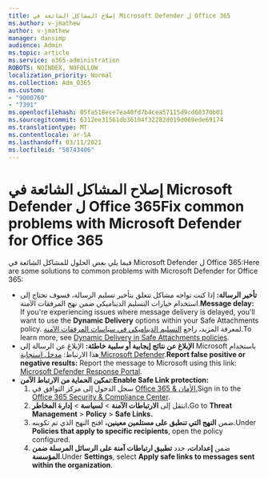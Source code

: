 ```yaml
---
title: إصلاح المشاكل الشائعة في Microsoft Defender ل Office 365
ms.author: v-jmathew
author: v-jmathew
manager: dansimp
audience: Admin
ms.topic: article
ms.service: o365-administration
ROBOTS: NOINDEX, NOFOLLOW
localization_priority: Normal
ms.collection: Adm_O365
ms.custom:
- "9000760"
- "7391"
ms.openlocfilehash: 05fa518ece7ea40fd7b4cea57115d9cd60370b01
ms.sourcegitcommit: 6312ee31561db36104f32282d019d069ede69174
ms.translationtype: MT
ms.contentlocale: ar-SA
ms.lasthandoff: 03/11/2021
ms.locfileid: "50743406"
---
```

# <a name="fix-common-problems-with-microsoft-defender-for-office-365"></a><span data-ttu-id="4f185-102">إصلاح المشاكل الشائعة في Microsoft Defender ل Office 365</span><span class="sxs-lookup"><span data-stu-id="4f185-102">Fix common problems with Microsoft Defender for Office 365</span></span>

<span data-ttu-id="4f185-103">فيما يلي بعض الحلول للمشاكل الشائعة في Microsoft Defender ل Office 365:</span><span class="sxs-lookup"><span data-stu-id="4f185-103">Here are some solutions to common problems with Microsoft Defender for Office 365:</span></span>

- <span data-ttu-id="4f185-104">**تأخير الرسالة:** إذا كنت تواجه مشاكل تتعلق بتأخير تسليم الرسالة، فسوف  تحتاج إلى استخدام خيارات التسليم الديناميكي ضمن نهج المرفقات الآمنة.</span><span class="sxs-lookup"><span data-stu-id="4f185-104">**Message delay:** If you're experiencing issues where message delivery is delayed, you'll want to use the **Dynamic Delivery** options within your Safe Attachments policy.</span></span> <span data-ttu-id="4f185-105">لمعرفة المزيد، راجع [التسليم الديناميكي في سياسات المرفقات الآمنة](https://go.microsoft.com/fwlink/?linkid=2094106).</span><span class="sxs-lookup"><span data-stu-id="4f185-105">To learn more, see [Dynamic Delivery in Safe Attachments policies](https://go.microsoft.com/fwlink/?linkid=2094106).</span></span>
- <span data-ttu-id="4f185-106">**الإبلاغ عن نتائج إيجابية أو سلبية خاطئة:** الإبلاغ عن الرسالة إلى Microsoft باستخدام هذا الارتباط: [مدخل استجابة Microsoft Defender](https://go.microsoft.com/fwlink/?linkid=2092835).</span><span class="sxs-lookup"><span data-stu-id="4f185-106">**Report false positive or negative results:** Report the message to Microsoft using this link: [Microsoft Defender Response Portal](https://go.microsoft.com/fwlink/?linkid=2092835).</span></span>
- <span data-ttu-id="4f185-107">**تمكين الحماية من الارتباط الآمن:**</span><span class="sxs-lookup"><span data-stu-id="4f185-107">**Enable Safe Link protection:**</span></span>
    1. <span data-ttu-id="4f185-108">سجل الدخول إلى مركز التوافق في [Office 365 & الأمان.](https://go.microsoft.com/fwlink/p/?linkid=2077143)</span><span class="sxs-lookup"><span data-stu-id="4f185-108">Sign in to the [Office 365 Security & Compliance Center](https://go.microsoft.com/fwlink/p/?linkid=2077143).</span></span>
    2. <span data-ttu-id="4f185-109">انتقل إلى **الارتباطات الآمنة**  >  **لسياسة**  >  **إدارة المخاطر.**</span><span class="sxs-lookup"><span data-stu-id="4f185-109">Go to **Threat Management** > **Policy** > **Safe Links.**</span></span>
    3. <span data-ttu-id="4f185-110">ضمن **النهج التي تنطبق على مستلمين معينين،** افتح النهج الذي تم تكوينه.</span><span class="sxs-lookup"><span data-stu-id="4f185-110">Under **Policies that apply to specific recipients**, open the policy configured.</span></span>
    4. <span data-ttu-id="4f185-111">ضمن **إعدادات،** حدد **تطبيق ارتباطات آمنة على الرسائل المرسلة ضمن المؤسسة**.</span><span class="sxs-lookup"><span data-stu-id="4f185-111">Under **Settings**, select **Apply safe links to messages sent within the organization**.</span></span>
